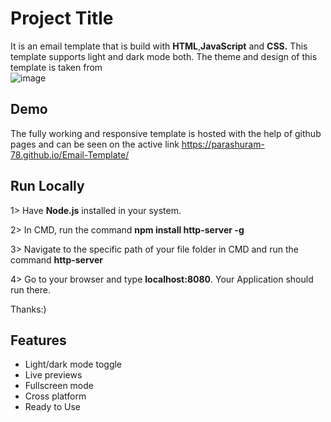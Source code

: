 # Project Title

It is an email template that is build with **HTML**,**JavaScript** and **CSS.**
This template supports light and dark mode both. The theme and design of this template is taken from <br/>
![image](https://user-images.githubusercontent.com/71225060/195456682-93d9a81d-1154-45a7-b32c-b46eb337110f.png)


## Demo

The fully working and responsive template is hosted with the help of github pages and can be seen on the active link https://parashuram-78.github.io/Email-Template/

## Run Locally
1> Have **Node.js** installed in your system.

2> In CMD, run the command **npm install http-server -g**

3> Navigate to the specific path of your file folder in CMD and run the command **http-server**

4> Go to your browser and type **localhost:8080**. Your Application should run there.

Thanks:)


## Features

- Light/dark mode toggle
- Live previews
- Fullscreen mode
- Cross platform
- Ready to Use


